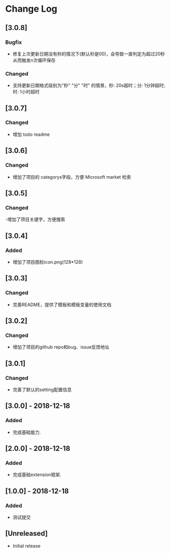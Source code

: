 # Change Log

## [3.0.8]
### Bugfix
- 修复上次更新日期没有秒的情况下(默认秒是00)，会导致一直判定为超过20秒从而触发n次循环保存
### Changed
- 支持更新日期格式级别为"秒" "分" "时" 的情景，秒: 20s超时；分: 1分钟超时; 时: 1小时超时

## [3.0.7]
### Changed
- 增加 todo readme

## [3.0.6]
### Changed
- 增加了项目的 categorys字段，方便 Microsoft market 检索

## [3.0.5]

### Changed
-增加了项目关键字，方便搜索

## [3.0.4]

### Added
- 增加了项目图标icon.png(128*128)

## [3.0.3]

### Changed
- 完善README，提供了模板和模板变量的使用文档

## [3.0.2]

### Changed
- 增加了项目的github repo和bug、issue反馈地址

## [3.0.1]

### Changed
- 完善了默认的setting配置信息

## [3.0.0] - 2018-12-18
### Added
- 完成基础能力.


## [2.0.0] - 2018-12-18
### Added
- 完成基础extension框架.

## [1.0.0] - 2018-12-18
### Added
- 测试提交

## [Unreleased]
- Initial release
